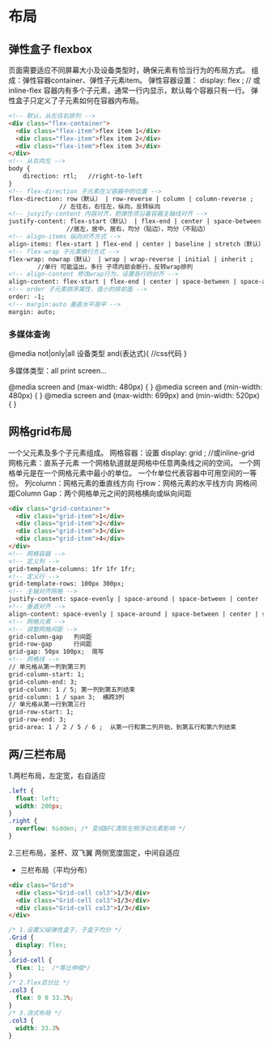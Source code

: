 # 布局

## 弹性盒子 flexbox

页面需要适应不同屏幕大小及设备类型时，确保元素有恰当行为的布局方式。
组成：弹性容器container、弹性子元素item。
弹性容器设置：
  display: flex ;    // 或 inline-flex
容器内有多个子元素，通常一行内显示，默认每个容器只有一行。
弹性盒子只定义了子元素如何在容器内布局。

```html
<!-- 默认，从左往右排列 -->
<div class="flex-container">
  <div class="flex-item">flex item 1</div>
  <div class="flex-item">flex item 2</div>
  <div class="flex-item">flex item 3</div> 
</div>
<!-- 从右向左 -->
body {
    direction: rtl;   //right-to-left
}
<!-- flex-direction 子元素在父容器中的位置 -->
flex-direction: row（默认） | row-reverse | column | column-reverse ;  
              // 左往右，右往左，纵向，反转纵向
<!-- jusyify-content 内容对齐，把弹性项沿着容器主轴线对齐 -->
justify-content: flex-start（默认） | flex-end | center | space-between | space-around ;
                //居左，居中，居右，均分（贴边），均分（不贴边）
<!-- align-items 纵向对齐方式 -->
align-items: flex-start | flex-end | center | baseline | stretch（默认） ;
<!-- flex-wrap 子元素换行方式 -->
flex-wrap: nowrap（默认） | wrap | wrap-reverse | initial | inherit ;
        //单行 可能溢出，多行 子项内部会断行，反转wrap排列
<!-- align-content 修改wrap行为，设置各行的对齐 -->
align-content: flex-start | flex-end | center | space-between | space-around | stretch(默认) ;
<!-- order 子元素排序属性，值小的排前面 -->
order: -1;
<!-- margin:auto 垂直水平居中 -->
margin: auto;
```

### 多媒体查询

@media not|only|all  设备类型 and(表达式){
  //css代码
}

多媒体类型：all print screen...

@media screen and (max-width: 480px) { }
@media screen and (min-width: 480px) { }
@media screen and (max-width: 699px) and (min-width: 520px) { }

## 网格grid布局

一个父元素及多个子元素组成。
网格容器：设置 display: grid ;    //或inline-grid
网格元素：直系子元素
一个网格轨道就是网格中任意两条线之间的空间。
一个网格单元是在一个网格元素中最小的单位。
一个fr单位代表容器中可用空间的一等份。
列column：网格元素的垂直线方向
行row：网格元素的水平线方向
网格间距Column Gap：两个网格单元之间的网格横向或纵向间距

```html
<div class="grid-container">
  <div class="grid-item">1</div>
  <div class="grid-item">2</div>
  <div class="grid-item">3</div>
  <div class="grid-item">4</div>
</div>
<!-- 网格容器 -->
<!-- 定义列 -->
grid-template-columns: 1fr 1fr 1fr;
<!-- 定义行 -->
grid-template-rows: 100px 300px;
<!-- 主轴对齐网格 -->
justify-content: space-evenly | space-around | space-between | center | start |end ;
<!-- 垂直对齐 -->
align-content: space-evenly | space-around | space-between | center | start | end ;
<!-- 网格元素 -->
<!-- 调整网格间距 -->
grid-column-gap   列间距
grid-row-gap      行间距
grid-gap: 50px 100px;  简写
<!-- 网格线 -->
// 单元格从第一列到第三列
grid-column-start: 1;  
grid-column-end: 3;
grid-column: 1 / 5; 第一列到第五列结束
grid-column: 1 / span 3;  横跨3列
// 单元格从第一行到第三行
grid-row-start: 1;
grid-row-end: 3;
grid-area: 1 / 2 / 5 / 6 ;  从第一行和第二列开始，到第五行和第六列结束
```

## 两/三栏布局

1.两栏布局，左定宽，右自适应

```css
.left {
  float: left;
  width: 200px;
}
.right {
  overflow: hidden; /* 变成BFC清除左侧浮动元素影响 */
}
```

2.三栏布局，圣杯、双飞翼
两侧宽度固定，中间自适应

* 三栏布局（平均分布）

```html
<div class="Grid">
  <div class="Grid-cell col3">1/3</div>
  <div class="Grid-cell col3">1/3</div>
  <div class="Grid-cell col3">1/3</div>
</div>
```

```css
/* 1.设置父级弹性盒子，子盒子均分 */
.Grid {
  display: flex;
}
.Grid-cell {
  flex: 1;  /*等比伸缩*/
}
/* 2.flex百分比 */
.col3 {
  flex: 0 0 33.3%;
}
/* 3.流式布局 */
.col3 {
  width: 33.3%
}
```
